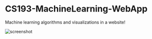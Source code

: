 # CS193-MachineLearning-WebApp
Machine learning algorithms and visualizations in a website!

![screenshot](https://github.com/EdCarrasco/Cluster-Visualizer/blob/master/k-means/screenshot_week7.png)

